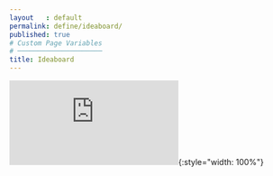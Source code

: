 ```yaml
---
layout   : default
permalink: define/ideaboard/
published: true
# Custom Page Variables
# ─────────────────────
title: Ideaboard
---
```


![Ideaboard1](http://1718-nmd3-project-dhaenens_boone/docs/assets/images/moodboard.pdf){:style="width: 100%"}
